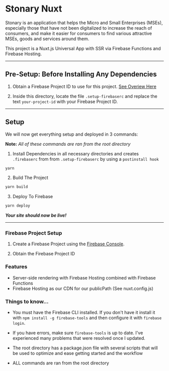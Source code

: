 # Stonary Nuxt
Stonary is an application that helps the Micro and Small Enterprises (MSEs), especially those that have not been digitalized to increase the reach of consumers, and make it easier for consumers to find various attractive MSEs, goods and services around them.

This project is a Nuxt.js Universal App with SSR via Firebase Functions and Firebase Hosting.

---

## Pre-Setup: Before Installing Any Dependencies
1. Obtain a Firebase Project ID to use for this project. [See Overiew Here](#firebase-project-setup)

2. Inside this directory, locate the file `.setup-firebaserc` and replace the text `your-project-id` with your Firebase Project ID.
---

## Setup

We will now get everything setup and deployed in 3 commands:

  **Note:** _All of these commands are ran from the root directory_

1. Install Dependencies in all necessary directories and creates `.firebaserc` from from `.setup-firebaserc` by using a `postinstall hook`
```bash
yarn
```

2. Build The Project
```bash
yarn build
```

3. Deploy To Firebase
```bash
yarn deploy
```

***Your site should now be live!***

---

### Firebase Project Setup

1. Create a Firebase Project using the [Firebase Console](https://console.firebase.google.com).

2. Obtain the Firebase Project ID  

### Features
- Server-side rendering with Firebase Hosting combined with Firebase Functions
- Firebase Hosting as our CDN for our publicPath (See nuxt.config.js)

### Things to know...
- You must have the Firebase CLI installed. If you don't have it install it with `npm install -g firebase-tools` and then configure it with `firebase login`.

- If you have errors, make sure `firebase-tools` is up to date. I've experienced many problems that were resolved once I updated.


- The root directory has a package.json file with several scripts that will be used to optimize and ease getting started and the workflow

- ALL commands are ran from the root directory
